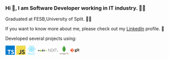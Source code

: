 ### Hi :wave:, I am Software Developer working in IT industry. :woman_technologist:

Graduated at FESB,University of Split. :woman_student:

If you want to know more about me, please check out my [LinkedIn](https://www.linkedin.com/in/antonia-bajic/) profile. :monocle_face:

Developed several projects using: 


<img src="https://github.com/devicons/devicon/blob/master/icons/typescript/typescript-plain.svg" width="30" height="30"/>
<img src="https://github.com/devicons/devicon/blob/master/icons/javascript/javascript-original.svg" width="30" height="30"/>  
<img src="https://github.com/devicons/devicon/blob/master/icons/react/react-original-wordmark.svg" width="30" height="30"/>
<img src="https://github.com/devicons/devicon/blob/master/icons/nodejs/nodejs-original-wordmark.svg" width="30" height="30"/>
<img src="https://github.com/devicons/devicon/blob/master/icons/nextjs/nextjs-original-wordmark.svg" width="30" height="30"/>
<img src="https://github.com/devicons/devicon/blob/master/icons/mongodb/mongodb-original-wordmark.svg" width="30" height="30"/>
<img src="https://github.com/devicons/devicon/blob/master/icons/git/git-original-wordmark.svg" width="30" height="30"/>



<!--
**AntoniaBajic/AntoniaBajic** is a ✨ _special_ ✨ repository because its `README.md` (this file) appears on your GitHub profile.

Here are some ideas to get you started:

- 🔭 I’m currently working on ...
- 🌱 I’m currently learning ...
- 👯 I’m looking to collaborate on ...
- 🤔 I’m looking for help with ...
- 💬 Ask me about ...
- 📫 How to reach me: ...
- 😄 Pronouns: ...
- ⚡ Fun fact: ...
-->
